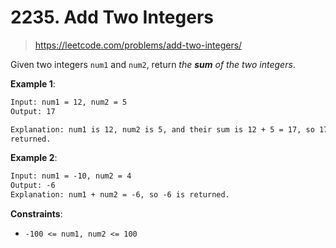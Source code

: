 # 2235. Add Two Integers

> <https://leetcode.com/problems/add-two-integers/>

Given two integers `num1` and `num2`, return *the **sum** of the two integers*.

**Example 1**:

```txt
Input: num1 = 12, num2 = 5
Output: 17

Explanation: num1 is 12, num2 is 5, and their sum is 12 + 5 = 17, so 17 is
returned.
```

**Example 2**:

```txt
Input: num1 = -10, num2 = 4
Output: -6
Explanation: num1 + num2 = -6, so -6 is returned.
```

**Constraints**:

- `-100 <= num1, num2 <= 100`
